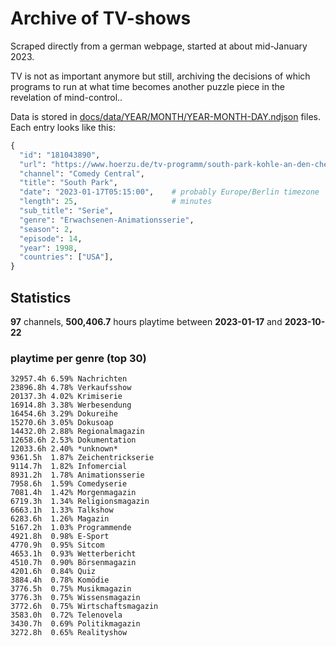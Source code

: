 # Archive of TV-shows

Scraped directly from a german webpage, started at about mid-January 2023.

TV is not as important anymore but still, archiving the decisions of which programs to run at what time
becomes another puzzle piece in the revelation of mind-control.. 

Data is stored in [docs/data/YEAR/MONTH/YEAR-MONTH-DAY.ndjson](docs/data/) files. 
Each entry looks like this:

```python
{
  "id": "181043890", 
  "url": "https://www.hoerzu.de/tv-programm/south-park-kohle-an-den-chefkoch/bid_181043890/", 
  "channel": "Comedy Central", 
  "title": "South Park", 
  "date": "2023-01-17T05:15:00",    # probably Europe/Berlin timezone 
  "length": 25,                     # minutes 
  "sub_title": "Serie", 
  "genre": "Erwachsenen-Animationsserie", 
  "season": 2, 
  "episode": 14, 
  "year": 1998, 
  "countries": ["USA"],
}
```

## Statistics

**97** channels, **500,406.7** hours playtime between **2023-01-17** and **2023-10-22**


### playtime per genre (top 30)

    32957.4h 6.59% Nachrichten
    23896.8h 4.78% Verkaufsshow
    20137.3h 4.02% Krimiserie
    16914.8h 3.38% Werbesendung
    16454.6h 3.29% Dokureihe
    15270.6h 3.05% Dokusoap
    14432.0h 2.88% Regionalmagazin
    12658.6h 2.53% Dokumentation
    12033.6h 2.40% *unknown*
    9361.5h  1.87% Zeichentrickserie
    9114.7h  1.82% Infomercial
    8931.2h  1.78% Animationsserie
    7958.6h  1.59% Comedyserie
    7081.4h  1.42% Morgenmagazin
    6719.3h  1.34% Religionsmagazin
    6663.1h  1.33% Talkshow
    6283.6h  1.26% Magazin
    5167.2h  1.03% Programmende
    4921.8h  0.98% E-Sport
    4770.9h  0.95% Sitcom
    4653.1h  0.93% Wetterbericht
    4510.7h  0.90% Börsenmagazin
    4201.6h  0.84% Quiz
    3884.4h  0.78% Komödie
    3776.5h  0.75% Musikmagazin
    3776.3h  0.75% Wissensmagazin
    3772.6h  0.75% Wirtschaftsmagazin
    3583.0h  0.72% Telenovela
    3430.7h  0.69% Politikmagazin
    3272.8h  0.65% Realityshow
